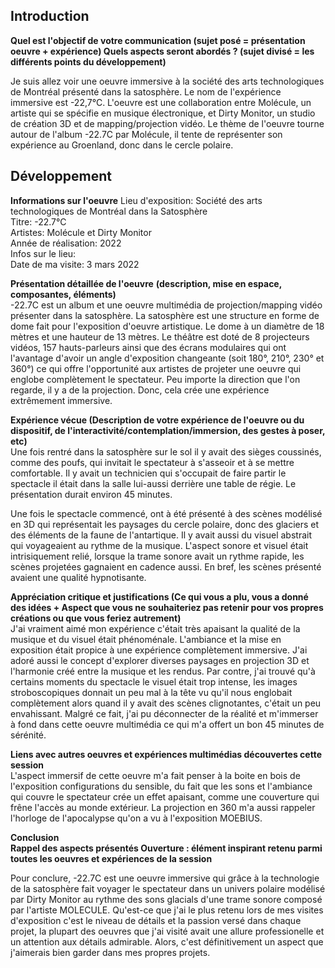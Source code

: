 
## Introduction

 **Quel est l'objectif de votre communication (sujet posé = présentation oeuvre + expérience)
  Quels aspects seront abordés ? (sujet divisé = les différents points du développement)** <br>
 
 Je suis allez voir une oeuvre immersive à la société des arts technologiques de Montréal présenté dans la satosphère. Le nom de l'expérience immersive est -22,7°C. L'oeuvre est une collaboration entre Molécule, un artiste qui se spécifie en musique électronique, et Dirty Monitor, un studio de création 3D et de mapping/projection vidéo. Le thème de l'oeuvre tourne autour de l'album -22.7C par Molécule, il tente de représenter son expérience au Groenland, donc dans le cercle polaire. 

## Développement 

 **Informations sur l'oeuvre**
 Lieu d'exposition: Société des arts technologiques de Montréal dans la Satosphère <br>
 Titre: -22.7°C <br>
 Artistes: Molécule et Dirty Monitor <br>
 Année de réalisation: 2022 <br>
 Infos sur le lieu: <br>
 Date de ma visite: 3 mars 2022 <br>
 
 **Présentation détaillée de l'oeuvre**
 **(description, mise en espace, composantes, éléments)** <br>
 -22.7C est un album et une oeuvre multimédia de projection/mapping vidéo présenter dans la satosphère. La satosphère est une structure en forme de dome fait pour l'exposition d'oeuvre artistique. Le dome à un diamètre de 18 mètres et une hauteur de 13 mètres. Le théâtre est doté de 8 projecteurs vidéos, 157 hauts-parleurs ainsi que des écrans modulaires qui ont l'avantage d'avoir un angle d'exposition changeante (soit 180°, 210°, 230° et 360°) ce qui offre l'opportunité aux artistes de projeter une oeuvre qui englobe complètement le spectateur. Peu importe la direction que l'on regarde, il y a de la projection. Donc, cela crée une expérience extrêmement immersive.
 
**Expérience vécue (Description de votre expérience de l'oeuvre ou du dispositif, de l'interactivité/contemplation/immersion, des gestes à poser, etc)** <br>
Une fois rentré dans la satosphère sur le sol il y avait des sièges coussinés, comme des poufs, qui invitait le spectateur à s'asseoir et à se mettre comfortable. Il y avait un technicien qui s'occupait de faire partir le spectacle il était dans la salle lui-aussi derrière une table de régie. Le présentation durait environ 45 minutes. 
 
Une fois le spectacle commencé, ont à été présenté à des scènes modélisé en 3D qui représentait les paysages du cercle polaire, donc des glaciers et des éléments de la faune de l'antartique. Il y avait aussi du visuel abstrait qui voyageaient au rythme de la musique. L'aspect sonore et visuel était intrisiquement relié, lorsque la trame sonore avait un rythme rapide, les scènes projetées gagnaient en cadence aussi. En bref, les scènes présenté avaient une qualité hypnotisante. 
 
 
 **Appréciation critique et justifications (Ce qui vous a plu, vous a donné des idées + Aspect que vous ne souhaiteriez pas retenir pour vos propres créations ou que vous feriez autrement)** <br>
 J'ai vraiment aimé mon expérience c'était très apaisant la qualité de la musique et du visuel était phénoménale. L'ambiance et la mise en exposition était propice à une expérience complètement immersive. J'ai adoré aussi le concept d'explorer diverses paysages en projection 3D et l'harmonie créé entre la musique et les rendus.  Par contre, j'ai trouvé qu'à certains moments du spectacle le visuel était trop intense, les images stroboscopiques donnait un peu mal à la tête vu qu'il nous englobait complètement alors quand il y avait des scènes clignotantes, c'était un peu envahissant. Malgré ce fait, j'ai pu déconnecter de la réalité et m'immerser à fond dans cette oeuvre multimédia ce qui m'a offert un bon 45 minutes de sérénité. 
 
 **Liens avec autres oeuvres et expériences multimédias découvertes cette session** <br>
 L'aspect immersif de cette oeuvre m'a fait penser à la boite en bois de l'exposition configurations du sensible, du fait que les sons et l'ambiance qui couvre le spectateur crée un effet apaisant, comme une couverture qui frêne l'accès au monde extérieur. La projection en 360 m'a aussi rappeler l'horloge de l'apocalypse qu'on a vu à l'exposition MOEBIUS. 
 
 
**Conclusion  
 Rappel des aspects présentés
 Ouverture : élément inspirant retenu parmi toutes les oeuvres et expériences de la session** <br>

Pour conclure, -22.7C est une oeuvre immersive qui grâce à la technologie de la satosphère fait voyager le spectateur dans un univers polaire modélisé par Dirty Monitor au rythme des sons glacials d'une trame sonore composé par l'artiste MOLECULE. Qu'est-ce que j'ai le plus retenu lors de mes visites d'exposition c'est le niveau de détails et la passion versé dans chaque projet, la plupart des oeuvres que j'ai visité avait une allure professionelle et un attention aux détails admirable. Alors, c'est définitivement un aspect que j'aimerais bien garder dans mes propres projets.

